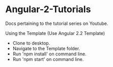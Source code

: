 # Angular-2-Tutorials
Docs pertaining to the tutorial series on Youtube.

Using the Template (Use Angular 2.2 Template)
- Clone to desktop.
- Navigate to the Template folder.
- Run 'npm install' on command line.
- Run 'npm start' on command line.
